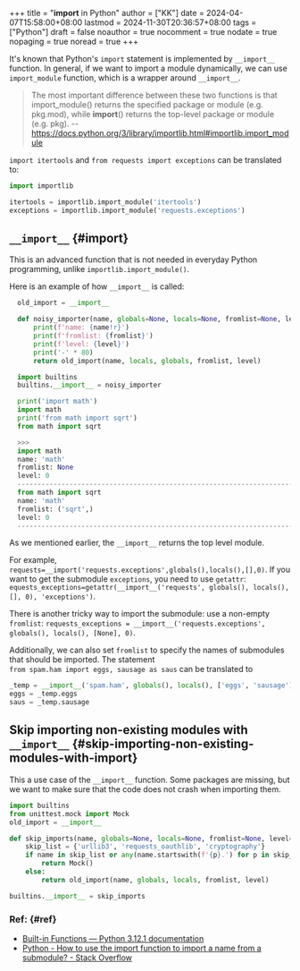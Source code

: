 +++
title = "__import__ in Python"
author = ["KK"]
date = 2024-04-07T15:58:00+08:00
lastmod = 2024-11-30T20:36:57+08:00
tags = ["Python"]
draft = false
noauthor = true
nocomment = true
nodate = true
nopaging = true
noread = true
+++

It's known that Python's `import` statement is implemented by `__import__` function. In general, if we want to import a module dynamically, we can use `import_module` function, which is a wrapper around `__import__`.

> The most important difference between these two functions is that import_module() returns the specified package or module (e.g. pkg.mod), while __import__() returns the top-level package or module (e.g. pkg). -- <https://docs.python.org/3/library/importlib.html#importlib.import_module>

`import itertools` and `from requests import exceptions` can be translated to:

```python
import importlib

itertools = importlib.import_module('itertools')
exceptions = importlib.import_module('requests.exceptions')
```


## `__import__` {#import}

This is an advanced function that is not needed in everyday Python programming, unlike `importlib.import_module()`.

Here is an example of how `__import__` is called:

```python
  old_import = __import__

  def noisy_importer(name, globals=None, locals=None, fromlist=None, level=0):
      print(f'name: {name!r}')
      print(f'fromlist: {fromlist}')
      print(f'level: {level}')
      print('-' * 80)
      return old_import(name, locals, globals, fromlist, level)

  import builtins
  builtins.__import__ = noisy_importer

  print('import math')
  import math
  print('from math import sqrt')
  from math import sqrt

  >>>
  import math
  name: 'math'
  fromlist: None
  level: 0
  --------------------------------------------------------------------------------
  from math import sqrt
  name: 'math'
  fromlist: ('sqrt',)
  level: 0
  --------------------------------------------------------------------------------
```

As we mentioned earlier, the `__import__` returns the top level module.

For example, `requests=__import('requests.exceptions',globals(),locals(),[],0)`. If you want to get the submodule `exceptions`, you need to use `getattr`: `equests_exceptions=getattr(__import__('requests', globals(), locals(), [], 0), 'exceptions')`.

There is another tricky way to import the submodule: use a non-empty `fromlist`: `requests_exceptions = __import__('requests.exceptions', globals(), locals(), [None], 0)`.

Additionally, we can also set `fromlist` to specify the names of submodules that should be imported. The statement `from spam.ham import eggs, sausage as saus` can be translated to

```python
_temp = __import__('spam.ham', globals(), locals(), ['eggs', 'sausage'], 0)
eggs = _temp.eggs
saus = _temp.sausage
```


## Skip importing non-existing modules with `__import__` {#skip-importing-non-existing-modules-with-import}

This a use case of the `__import__` function. Some packages are missing, but we want to make sure that the code does not crash when importing them.

```python
import builtins
from unittest.mock import Mock
old_import = __import__

def skip_imports(name, globals=None, locals=None, fromlist=None, level=0):
    skip_list = {'urllib3', 'requests_oauthlib', 'cryptography'}
    if name in skip_list or any(name.startswith(f'{p}.') for p in skip_list):
        return Mock()
    else:
        return old_import(name, globals, locals, fromlist, level)

builtins.__import__ = skip_imports
```


### Ref: {#ref}

-   [Built-in Functions — Python 3.12.1 documentation](https://docs.python.org/3/library/functions.html#import__)
-   [Python - How to use the <span class="underline"><span class="underline">import</span></span> function to import a name from a submodule? - Stack Overflow](https://stackoverflow.com/questions/9806963/how-to-use-the-import-function-to-import-a-name-from-a-submodule)
